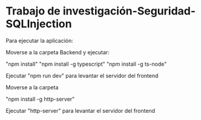 # Trabajo de investigación-Seguridad-SQLInjection

Para ejecutar la aplicación:

Moverse a la carpeta Backend y ejecutar: 

"npm install"
"npm install -g typescript"
"npm install -g ts-node"

Ejecutar "npm run dev" para levantar el servidor del frontend

Moverse a la carpeta 

"npm install -g http-server"

Ejecutar "http-server" para levantar el servidor del frontend
